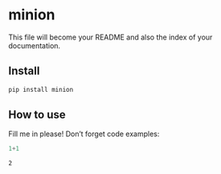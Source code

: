 # minion


<!-- WARNING: THIS FILE WAS AUTOGENERATED! DO NOT EDIT! -->

This file will become your README and also the index of your
documentation.

## Install

``` sh
pip install minion
```

## How to use

Fill me in please! Don’t forget code examples:

``` python
1+1
```

    2
